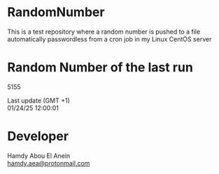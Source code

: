 # RandomNumber    
This is a test repository where a random number is pushed to a file automatically passwordless from a cron job in my Linux CentOS server    
# Random Number of the last run   
5155
      
Last update (GMT +1)    
01/24/25 12:00:01
# Developer    
Hamdy Abou El Anein   
hamdy.aea@protonmail.com
